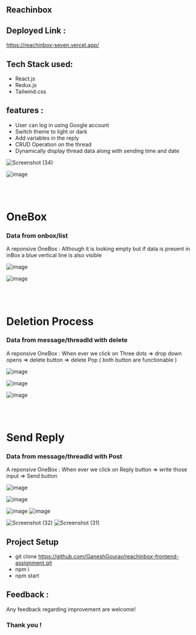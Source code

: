## Reachinbox

## Deployed Link :
https://reachinbox-seven.vercel.app/

## Tech Stack used:
* React.js
* Redux.js
* Tailwind.css

## features :
* User can log in using Google account
* Switch theme to light or dark
* Add variables in the reply
* CRUD Operation on the thread
* Dynamically display thread data along with sending time and date

![Screenshot (34)](https://github.com/user-attachments/assets/4fa610e9-36e7-49f4-ae17-7afd50478344)

![image](https://github.com/user-attachments/assets/aaf29635-d392-4936-898c-fe7d8a1b723c)


<br></br>
<h1>OneBox</h1> <h3>Data from onbox/list</h3>
<p>A reponsive OneBox : Although it is looking empty but if data is present in inBox a blue  vertical line is also visible</p>

![image](https://github.com/user-attachments/assets/a4769a38-3d36-41a3-8f43-9fd975fc6479)

![image](https://github.com/user-attachments/assets/830bfa23-b138-4d4e-94f0-bbc5d49d0536)

<br></br>
<h1>Deletion Process </h1> <h3>Data from message/threadId with delete</h3>
<p>A reponsive OneBox : When ever we click on Three dots => drop down opens => delete button => delete Pop ( both button are functionable )</p>

![image](https://github.com/user-attachments/assets/750cf8b6-5778-4da6-97a9-ec6acfd14130)

![image](https://github.com/user-attachments/assets/084f6724-f665-4cfd-939b-70ef6adc70a3)

![image](https://github.com/user-attachments/assets/6a31f668-d7be-49e6-a9bf-835faaf37cd5)

<br></br>
<h1>Send Reply</h1> <h3>Data from message/threadId with Post</h3>
<p>A reponsive OneBox : When ever we click on Reply button => write those input => Send button </p>

![image](https://github.com/user-attachments/assets/e959cdd0-432a-4b19-b680-1433472d554f)


![image](https://github.com/user-attachments/assets/2896335e-4834-4042-aab2-43a940b7314f)

![image](https://github.com/user-attachments/assets/940421f8-231e-4e07-a1af-6536d78cce87)
![image](https://github.com/user-attachments/assets/56db168d-9bab-44ad-807a-ae6b2c1f189e)

![Screenshot (32)](https://github.com/user-attachments/assets/1fa80fce-063f-4c69-925f-478f4799c87e)
![Screenshot (31)](https://github.com/user-attachments/assets/5dfa503c-99a8-42f0-8766-ab96b46c251c)


## Project Setup

* git clone https://github.com/GaneshGourav/reachinbox-frontend-assignment.git
* npm i
* npm start

## Feedback :
Any feedback regarding improvement are welcome!

### Thank you !
